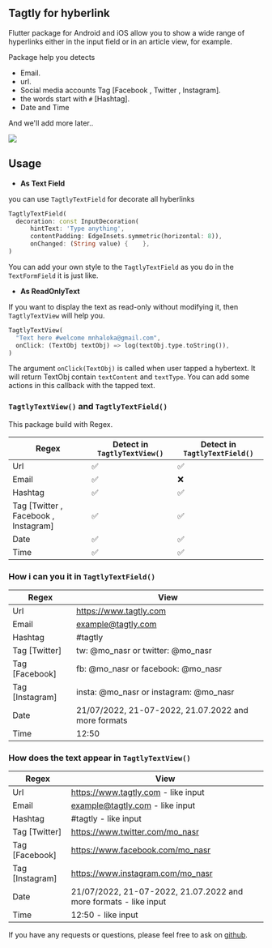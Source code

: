 ## Tagtly for hyberlink

Flutter package for Android and iOS allow you to show a wide range of hyperlinks either in the input field or in an article view, for example.

Package help you detects
- Email.
- url.
- Social media accounts Tag [Facebook , Twitter , Instagram].
- the words start with `#` [Hashtag].
- Date and Time

And we'll add more later..

![](https://b.top4top.io/p_2394kad0o1.png)

## Usage
- **As Text Field**

you can use `TagtlyTextField` for decorate all hyberlinks
```dart
TagtlyTextField(  
  decoration: const InputDecoration(  
      hintText: 'Type anything',  
      contentPadding: EdgeInsets.symmetric(horizontal: 8)),  
	  onChanged: (String value) {    },  
)
```

You can add your own style to the `TagtlyTextField` as you do in the `TextFormField` it is just like.

-   **As ReadOnlyText**

If you want to display the text as read-only without modifying it, then `TagtlyTextView` will help you.
```dart
TagtlyTextView(  
  "Text here #welcome mnhaloka@gmail.com",  
  onClick: (TextObj textObj) => log(textObj.type.toString()),  
)
```
The argument  `onClick(TextObj)`  is called when user tapped a hybertext.
It will return TextObj contain `textContent` and `textType`.
You can add some actions in this callback with the tapped text.

### `TagtlyTextView()` and `TagtlyTextField()`
This package build with Regex.

| Regex  | Detect in `TagtlyTextView()` | Detect in `TagtlyTextField()`|
| ------------- | ------------- |------------- |
| Url  | ✅  | ✅ |
| Email  | ✅  | ❌ |
| Hashtag  | ✅  | ✅|
| Tag [Twitter , Facebook , Instagram]  | ✅  |✅ |
| Date  | ✅  | ✅|
| Time  | ✅  | ✅|

### How i can you it in `TagtlyTextField()`
| Regex  | View | 
| ------------- | ------------- |
| Url  | https://www.tagtly.com  |
| Email  | example@tagtly.com| 
| Hashtag  | #tagtly  |
| Tag [Twitter]  | tw: @mo_nasr or twitter: @mo_nasr  |
| Tag [Facebook]  | fb: @mo_nasr or facebook: @mo_nasr  |
| Tag [Instagram]  | insta: @mo_nasr or instagram: @mo_nasr  |
| Date  | 21/07/2022, 21-07-2022, 21.07.2022 and more formats  |
| Time  | 12:50  |

### How does the text appear in `TagtlyTextView()`
| Regex  | View | 
| ------------- | ------------- |
| Url  | https://www.tagtly.com - like input |
| Email  | example@tagtly.com - like input| 
| Hashtag  | #tagtly - like input|
| Tag [Twitter]  | https://www.twitter.com/mo_nasr  |
| Tag [Facebook]  | https://www.facebook.com/mo_nasr  |
| Tag [Instagram]  | https://www.instagram.com/mo_nasr  |
| Date  | 21/07/2022, 21-07-2022, 21.07.2022 and more formats - like input |
| Time  | 12:50 - like input |


If you have any requests or questions, please feel free to ask on  [github](https://github.com/mohamedhaloka/tagtly/issues).
